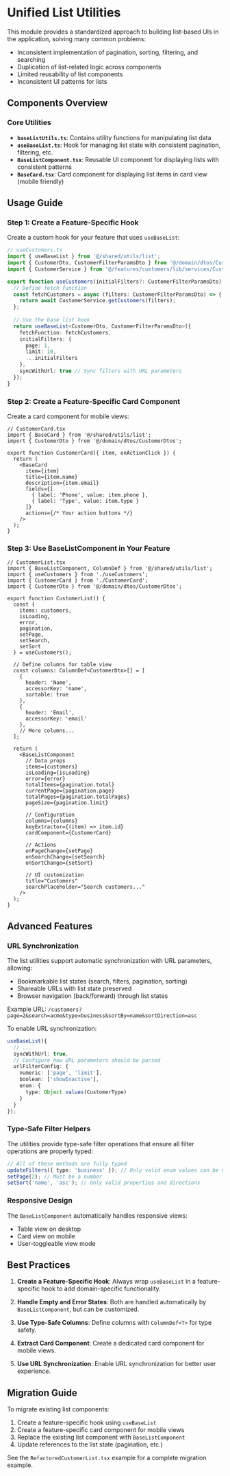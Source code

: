 # Unified List Utilities

This module provides a standardized approach to building list-based UIs in the application, solving many common problems:

- Inconsistent implementation of pagination, sorting, filtering, and searching
- Duplication of list-related logic across components
- Limited reusability of list components
- Inconsistent UI patterns for lists

## Components Overview

### Core Utilities

- **`baseListUtils.ts`**: Contains utility functions for manipulating list data
- **`useBaseList.ts`**: Hook for managing list state with consistent pagination, filtering, etc.
- **`BaseListComponent.tsx`**: Reusable UI component for displaying lists with consistent patterns
- **`BaseCard.tsx`**: Card component for displaying list items in card view (mobile friendly)

## Usage Guide

### Step 1: Create a Feature-Specific Hook

Create a custom hook for your feature that uses `useBaseList`:

```typescript
// useCustomers.ts
import { useBaseList } from '@/shared/utils/list';
import { CustomerDto, CustomerFilterParamsDto } from '@/domain/dtos/CustomerDtos';
import { CustomerService } from '@/features/customers/lib/services/CustomerService';

export function useCustomers(initialFilters?: CustomerFilterParamsDto) {
  // Define fetch function
  const fetchCustomers = async (filters: CustomerFilterParamsDto) => {
    return await CustomerService.getCustomers(filters);
  };
  
  // Use the base list hook
  return useBaseList<CustomerDto, CustomerFilterParamsDto>({
    fetchFunction: fetchCustomers,
    initialFilters: {
      page: 1,
      limit: 10,
      ...initialFilters
    },
    syncWithUrl: true // Sync filters with URL parameters
  });
}
```

### Step 2: Create a Feature-Specific Card Component

Create a card component for mobile views:

```tsx
// CustomerCard.tsx
import { BaseCard } from '@/shared/utils/list';
import { CustomerDto } from '@/domain/dtos/CustomerDtos';

export function CustomerCard({ item, onActionClick }) {
  return (
    <BaseCard
      item={item}
      title={item.name}
      description={item.email}
      fields={[
        { label: 'Phone', value: item.phone },
        { label: 'Type', value: item.type }
      ]}
      actions={/* Your action buttons */}
    />
  );
}
```

### Step 3: Use BaseListComponent in Your Feature

```tsx
// CustomerList.tsx
import { BaseListComponent, ColumnDef } from '@/shared/utils/list';
import { useCustomers } from './useCustomers';
import { CustomerCard } from './CustomerCard';
import { CustomerDto } from '@/domain/dtos/CustomerDtos';

export function CustomerList() {
  const { 
    items: customers, 
    isLoading, 
    error, 
    pagination, 
    setPage,
    setSearch,
    setSort
  } = useCustomers();
  
  // Define columns for table view
  const columns: ColumnDef<CustomerDto>[] = [
    {
      header: 'Name',
      accessorKey: 'name',
      sortable: true
    },
    {
      header: 'Email',
      accessorKey: 'email'
    },
    // More columns...
  ];
  
  return (
    <BaseListComponent
      // Data props
      items={customers}
      isLoading={isLoading}
      error={error}
      totalItems={pagination.total}
      currentPage={pagination.page}
      totalPages={pagination.totalPages}
      pageSize={pagination.limit}
      
      // Configuration
      columns={columns}
      keyExtractor={(item) => item.id}
      cardComponent={CustomerCard}
      
      // Actions
      onPageChange={setPage}
      onSearchChange={setSearch}
      onSortChange={setSort}
      
      // UI customization
      title="Customers"
      searchPlaceholder="Search customers..."
    />
  );
}
```

## Advanced Features

### URL Synchronization

The list utilities support automatic synchronization with URL parameters, allowing:

- Bookmarkable list states (search, filters, pagination, sorting)
- Shareable URLs with list state preserved
- Browser navigation (back/forward) through list states

Example URL: `/customers?page=2&search=acme&type=business&sortBy=name&sortDirection=asc`

To enable URL synchronization:

```typescript
useBaseList({
  // ...
  syncWithUrl: true,
  // Configure how URL parameters should be parsed
  urlFilterConfig: {
    numeric: ['page', 'limit'],
    boolean: ['showInactive'],
    enum: {
      type: Object.values(CustomerType)
    }
  }
});
```

### Type-Safe Filter Helpers

The utilities provide type-safe filter operations that ensure all filter operations are properly typed:

```typescript
// All of these methods are fully typed
updateFilters({ type: 'business' }); // Only valid enum values can be used
setPage(2); // Must be a number
setSort('name', 'asc'); // Only valid properties and directions
```

### Responsive Design

The `BaseListComponent` automatically handles responsive views:

- Table view on desktop
- Card view on mobile
- User-toggleable view mode

## Best Practices

1. **Create a Feature-Specific Hook**: Always wrap `useBaseList` in a feature-specific hook to add domain-specific functionality.

2. **Handle Empty and Error States**: Both are handled automatically by `BaseListComponent`, but can be customized.

3. **Use Type-Safe Columns**: Define columns with `ColumnDef<T>` for type safety.

4. **Extract Card Component**: Create a dedicated card component for mobile views.

5. **Use URL Synchronization**: Enable URL synchronization for better user experience.

## Migration Guide

To migrate existing list components:

1. Create a feature-specific hook using `useBaseList`
2. Create a feature-specific card component for mobile views
3. Replace the existing list component with `BaseListComponent`
4. Update references to the list state (pagination, etc.)

See the `RefactoredCustomerList.tsx` example for a complete migration example.
